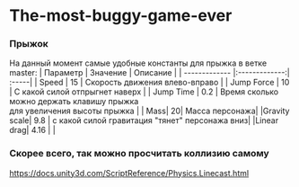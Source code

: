 # The-most-buggy-game-ever


### Прыжок
На данный момент самые удобные константы для прыжка в ветке master:
| Параметр        | Значение           | Описание  |
| ------------- |:-------------:| :-----|
| Speed             | 15 | Скорость движения влево-вправо    | 
| Jump Force             | 10          |   С какой силой отпрыгнет наверх |
| Jump Time             | 0.2      |   Время сколько можно держать клавишу прыжка <br/> для увеличения высоты прыжка |
| Mass| 20| Масса персонажа|
|Gravity scale| 9.8 | с какой силой гравитация "тянет" персонажа вниз|
|Linear drag| 4.16 | |

### Скорее всего, так можно просчитать коллизию самому
https://docs.unity3d.com/ScriptReference/Physics.Linecast.html
